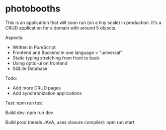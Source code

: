 # photobooths

This is an application that will soon run (on a tiny scale) in production. It's a CRUD application for a domain with around 5 objects.

Aspects:
- Written in PureScript
- Frontend and Backend in one language = "universal"
- Static typing stretching from front to back
- Using optic-ui on frontend
- SQLite Database

Todo:
- Add more CRUD pages
- Add synchronization applications

Test:
    npm run test

Build dev:
    npm run dev

Build prod (needs JAVA, uses closure compiler):
    npm run start

